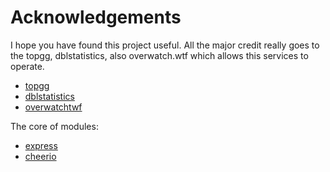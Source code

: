 # Acknowledgements

I hope you have found this project useful. All the major credit really goes to the topgg, dblstatistics, also overwatch.wtf which allows this services to operate.

- [topgg](https://top.gg)
- [dblstatistics](dblstatistics.com)
- [overwatchtwf](https://overwatch.wtf)

The core of modules:
- [express](https://github.com/expressjs/express)
- [cheerio](https://cheerio.js.org)
